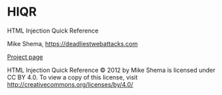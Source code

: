 HIQR
====

HTML Injection Quick Reference

Mike Shema, https://deadliestwebattacks.com

[Project page](https://mutantzombie.github.io/HIQR/hiqr.html)

HTML Injection Quick Reference © 2012 by Mike Shema is licensed under CC BY 4.0. To view a copy of this license, visit http://creativecommons.org/licenses/by/4.0/
